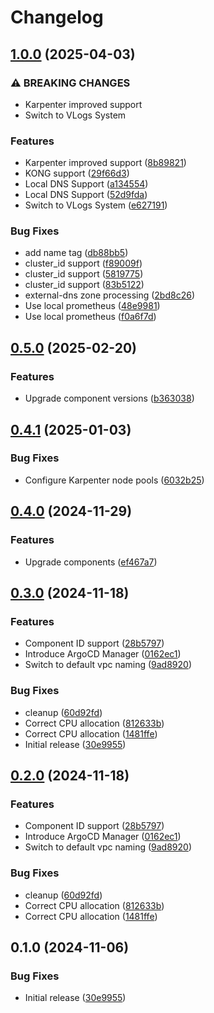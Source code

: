 # Changelog

## [1.0.0](https://github.com/hometogo/terraform-infra-modules/compare/aws-eks-kube-system-0.5.0...aws-eks-kube-system-1.0.0) (2025-04-03)


### ⚠ BREAKING CHANGES

* Karpenter improved support
* Switch to VLogs System

### Features

* Karpenter improved support ([8b89821](https://github.com/hometogo/terraform-infra-modules/commit/8b89821473f6a7e1bc1778b0045e403f63fdb0f6))
* KONG support ([29f66d3](https://github.com/hometogo/terraform-infra-modules/commit/29f66d39e32706c5364e5ec87411429355363851))
* Local DNS Support ([a134554](https://github.com/hometogo/terraform-infra-modules/commit/a134554401e6baa2d51825c7442c9d5cd41f6969))
* Local DNS Support ([52d9fda](https://github.com/hometogo/terraform-infra-modules/commit/52d9fda2659deca27ec8cd68f8c64ddc310415ed))
* Switch to VLogs System ([e627191](https://github.com/hometogo/terraform-infra-modules/commit/e6271912e3a76c315167730acfc8eb25abd67a8f))


### Bug Fixes

* add name tag ([db88bb5](https://github.com/hometogo/terraform-infra-modules/commit/db88bb5ad91e0a8769ee1762a95ef757ef9442c8))
* cluster_id support ([f89009f](https://github.com/hometogo/terraform-infra-modules/commit/f89009fbb7c91d5c451e734e028052e1ad2d5783))
* cluster_id support ([5819775](https://github.com/hometogo/terraform-infra-modules/commit/5819775604063824febf93f6c98c1377670ed17c))
* cluster_id support ([83b5122](https://github.com/hometogo/terraform-infra-modules/commit/83b5122198a49474e510b8674e167553ce5ec820))
* external-dns zone processing ([2bd8c26](https://github.com/hometogo/terraform-infra-modules/commit/2bd8c26992e21ff5aca253ac1ec4255e771e3484))
* Use local prometheus ([48e9981](https://github.com/hometogo/terraform-infra-modules/commit/48e9981d1bd92a2507dc0c67da772c440db3d314))
* Use local prometheus ([f0a6f7d](https://github.com/hometogo/terraform-infra-modules/commit/f0a6f7d8928e8bc946cd3598b4a475351229ded6))

## [0.5.0](https://github.com/hometogo/terraform-infra-modules/compare/aws-eks-kube-system-0.4.1...aws-eks-kube-system-0.5.0) (2025-02-20)


### Features

* Upgrade component versions ([b363038](https://github.com/hometogo/terraform-infra-modules/commit/b363038abf75f311ecefefaaddc2ab6e94c2daec))

## [0.4.1](https://github.com/hometogo/terraform-infra-modules/compare/aws-eks-kube-system-0.4.0...aws-eks-kube-system-0.4.1) (2025-01-03)


### Bug Fixes

* Configure Karpenter node pools ([6032b25](https://github.com/hometogo/terraform-infra-modules/commit/6032b25d2f3550d4eb7896132640e2efeeb95cd5))

## [0.4.0](https://github.com/hometogo/terraform-infra-modules/compare/aws-eks-kube-system-0.3.0...aws-eks-kube-system-0.4.0) (2024-11-29)


### Features

* Upgrade components ([ef467a7](https://github.com/hometogo/terraform-infra-modules/commit/ef467a75947e4cfc8e288ea9c44d9e975c83e6d2))

## [0.3.0](https://github.com/hometogo/terraform-infra-modules/compare/aws-eks-kube-system-0.2.0...aws-eks-kube-system-0.3.0) (2024-11-18)


### Features

* Component ID support ([28b5797](https://github.com/hometogo/terraform-infra-modules/commit/28b5797efacee5095506f0cce825f273e6774bbd))
* Introduce ArgoCD Manager ([0162ec1](https://github.com/hometogo/terraform-infra-modules/commit/0162ec1dcfa2dfe6ac1efcbd156d1c422b388353))
* Switch to default vpc naming ([9ad8920](https://github.com/hometogo/terraform-infra-modules/commit/9ad8920a8dd8b5827262b820398a48ca8d8e20d7))


### Bug Fixes

* cleanup ([60d92fd](https://github.com/hometogo/terraform-infra-modules/commit/60d92fdc8c6450e9000f6f088b2c6dac08455f89))
* Correct CPU allocation ([812633b](https://github.com/hometogo/terraform-infra-modules/commit/812633b3059cc0605d32dfd4843791a49c2a95cd))
* Correct CPU allocation ([1481ffe](https://github.com/hometogo/terraform-infra-modules/commit/1481ffe351ac7a52d593f4cc99449b2a0bb5b9af))
* Initial release ([30e9955](https://github.com/hometogo/terraform-infra-modules/commit/30e99555ff19bf38e95864645eb9c41f1dfdfdbe))

## [0.2.0](https://github.com/hometogo/terraform-infra-modules/compare/aws-eks-kube-system-0.1.0...aws-eks-kube-system-0.2.0) (2024-11-18)


### Features

* Component ID support ([28b5797](https://github.com/hometogo/terraform-infra-modules/commit/28b5797efacee5095506f0cce825f273e6774bbd))
* Introduce ArgoCD Manager ([0162ec1](https://github.com/hometogo/terraform-infra-modules/commit/0162ec1dcfa2dfe6ac1efcbd156d1c422b388353))
* Switch to default vpc naming ([9ad8920](https://github.com/hometogo/terraform-infra-modules/commit/9ad8920a8dd8b5827262b820398a48ca8d8e20d7))


### Bug Fixes

* cleanup ([60d92fd](https://github.com/hometogo/terraform-infra-modules/commit/60d92fdc8c6450e9000f6f088b2c6dac08455f89))
* Correct CPU allocation ([812633b](https://github.com/hometogo/terraform-infra-modules/commit/812633b3059cc0605d32dfd4843791a49c2a95cd))
* Correct CPU allocation ([1481ffe](https://github.com/hometogo/terraform-infra-modules/commit/1481ffe351ac7a52d593f4cc99449b2a0bb5b9af))

## 0.1.0 (2024-11-06)


### Bug Fixes

* Initial release ([30e9955](https://github.com/hometogo/terraform-infra-modules/commit/30e99555ff19bf38e95864645eb9c41f1dfdfdbe))
